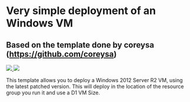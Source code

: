 # Very simple deployment of an Windows VM
## Based on the template done by coreysa (https://github.com/coreysa)

<a href="https://portal.azure.com/#create/Microsoft.Template/uri/https%3A%2F%2Fraw.githubusercontent.com%2Fsebbrochet%2Fazure_win%2Fmaster%2Fvm_creation%2Fazuredeploy.json" target="_blank">
    <img src="http://azuredeploy.net/deploybutton.png"/>
</a>
<a href="http://armviz.io/#/?load=https%3A%2F%2Fraw.githubusercontent.com%2Fsebbrochet%2Fazure_win%2Fmaster%2Fvm_creation%2Fazuredeploy.json" target="_blank">
    <img src="http://armviz.io/visualizebutton.png"/>
</a>

This template allows you to deploy a Windows 2012 Server R2 VM, using the latest patched version. This will deploy in the location of the resource group you run it and use a D1 VM Size.
